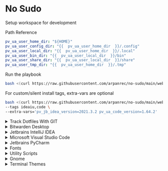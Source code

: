 # No Sudo

Setup workspace for development

Path Reference

```yaml
pv_ua_user_home_dir: "${HOME}"
pv_ua_user_config_dir: "{{  pv_ua_user_home_dir  }}/.config"
pv_ua_user_local_dir: "{{  pv_ua_user_home_dir  }}/.local"
pv_ua_user_bin_dir: "{{  pv_ua_user_local_dir  }}/bin"
pv_ua_user_share_dir: "{{  pv_ua_user_local_dir  }}/share"
pv_ua_user_tmp_dir: "{{  pv_ua_user_home_dir  }}/.tmp"
```

Run the playbook

```bash
bash <(curl https://raw.githubusercontent.com/arpanrec/no-sudo/main/webrun.sh)
```

For custom/silent install tags, extra-vars are optional

```bash
bash <(curl https://raw.githubusercontent.com/arpanrec/no-sudo/main/webrun.sh) \
--tags ideaiu,code \
--extra-vars='pv_jb_idea_version=2021.3.2 pv_ua_code_version=1.64.2'
```

<details>
<summary>Track Dotfiles With GIT</summary>

## Track Dotfiles With GIT

---

Tag: `dotfiles`

Track your dotfiles from [GitHub](https://github.com/arpanrec/dotfiles). You can track these files with below command. (Follow the git commands for reference)

```shell
config pull # To pull the changes
config add <filepath> # Track new files/Changes
config commit -m"New Config added/Changed" # Track new files
config push # Push to remote
```

Variables:

- `pv_ua_dotfiles_git_remote`
  - Description: Git remote
  - Default: [arpanrec/dotfiles](https://github.com/arpanrec/dotfiles)
- `pv_ua_dotfiles_bare_relative_dir`
  - Description: Git bare directory in `{{ pv_ua_user_home_dir }}`
  - Default: `.dotfiles`

</details>

<details>
<summary>Bitwarden Desktop</summary>

## Bitwarden Desktop

---

Tag: `bitwarden_desktop`

Variables:

- `pv_ua_bitwarden_desktop_version`

  - Description: Version of [Bitwarden Desktop](https://bitwarden.com/download/) from [GitHub](https://github.com/bitwarden/desktop/releases).
  - Default: Dynamically find the [latest tag_name](https://api.github.com/repos/bitwarden/desktop/releases/latest), like `v1.31.3`.

- `pv_ua_bitwarden_desktop_install_path`

  - Description: Install Path.
  - Default: `{{ pv_ua_user_share_dir }}/bitwarden-desktop`

- `pv_ua_bitwarden_desktop_icon_path`
  - Description: Icon Path.
  - Default: `{{ pv_ua_user_share_dir }}/applications/bitwarden-desktop-userapps.desktop`

</details>

<details>
<summary>Jetbrains IntelliJ IDEA</summary>

## Jetbrains IntelliJ IDEA

---

Tags:

- Ultimate Edition: `ideaiu`  
  _Not User Input_ `pv_jb_idea_ideaiu_or_ideaic` = `ideaiu`

- Community Edition: `ideaic`  
  _Not User Input_ `pv_jb_idea_ideaiu_or_ideaic` = `ideaic`

Variables:

- `pv_jb_idea_version_<ideaiu\ideaic>`

  - Description: Version of [Jetbrains IntelliJ IDEA](https://www.jetbrains.com/idea/)
  - Default: Dynamically find the latest form [updates xml](https://www.jetbrains.com/updates/updates.xml), like `2021.3.2`

- `pv_jb_idea_install_path_<ideaiu\ideaic>`

  - Description: Install Path
  - Default: `{{ pv_ua_user_share_dir }}/JetBrains/{{ pv_jb_idea_ideaiu_or_ideaic }}-{{ pv_jb_idea_version }}`

- `pv_jb_idea_icon_path_<ideaiu\ideaic>`
  - Description: Icon Path
  - Default: `{{ pv_ua_user_share_dir }}/applications/{{ pv_jb_idea_ideaiu_or_ideaic }}-{{ pv_jb_idea_version }}-userapps.desktop`

</details>

<details>
<summary>Microsoft Visual Studio Code</summary>

## Microsoft Visual Studio Code

---

Tag: `code`

Install vscode, and extensions Also creates a soft link to the `code` executable in `{{ pv_ua_user_bin_dir }}`

Variables:

- `pv_ua_code_version`

  - Description: Version of [Microsoft Visual Studio Code](https://code.visualstudio.com/updates).
  - Default: Dynamically find the [latest tag_name](https://api.github.com/repos/microsoft/vscode/releases/latest), like `1.64.2`.

- `pv_ua_code_install_path`

  - Description: Install Path.
  - Default: `{{ pv_ua_user_share_dir }}/vscode`

- `pv_ua_code_icon_path`

  - Description: Icon Path.
  - Default: `{{ pv_ua_user_share_dir }}/applications/code-userapps.desktop`

- `pv_ua_code_uri_handler_path`

  - Description: URI Handler path
  - Default: `{{ pv_ua_user_share_dir }}/applications/code-url-handler-userapps.desktop`

- `pv_ua_code_ext_to_be_installed`
  - Description: List of VSCode extension to be installed.
  - Type: `List[String]`
  - Default: [extensions-list.yml](tasks/code/extensions-list.yml)

</details>

<details>
<summary>Jetbrains PyCharm</summary>

## Jetbrains PyCharm

---

Tags:

- Ultimate Community: `pycharm_community`  
  _Not User Input_ `pv_jb_pycharm_professional_community` = `pycharm_community`

- Community Professional: `pycharm_professional`  
  _Not User Input_ `pv_jb_pycharm_professional_community` = `pycharm_professional`

Variables:

- `pv_jb_pycharm_version_<professional\community>`

  - Description: Version of [Jetbrains Pycharm](https://www.jetbrains.com/pycharm/)
  - Default: Dynamically find the latest form [updates xml](https://www.jetbrains.com/updates/updates.xml), like `2021.3.2`

- `pv_jb_pycharm_install_path_<professional\community>`

  - Description: Install Path
  - Default: `{{ pv_ua_user_share_dir }}/JetBrains/{{ pv_jb_pycharm_professional_community }}-{{ pv_jb_pycharm_version }}`

- `pv_jb_pycharm_desktop_icon_path_<professional\community>`
  - Description: Icon Path
  - Default: `{{ pv_ua_user_share_dir }}/applications/{{ pv_jb_pycharm_professional_community }}-{{ pv_jb_pycharm_version }}-userapps.desktop`

</details>

<details>
<summary>Fonts</summary>

## Fonts

---

Tag: `fonts`

Install below fonts in `{{ pv_ua_user_share_dir }}/fonts/<font-name>`

- [Hack Font](https://github.com/source-foundry/Hack)
- [Cascadia Code](https://github.com/microsoft/cascadia-code)

Variables:

- Not Applicable

</details>

<details>
<summary>Utility Scripts</summary>

## Utility Scripts

---

Tag: `scripts`

Install [Utility Scripts](https://github.com/arpanrec/util-scripts/tree/main/bin) to `{{ pv_ua_user_bin_dir }}`

Variables:

- Not Applicable

</details>

<details>
<summary>Gnome</summary>

## Install Gnome Extensions

---

Tag: `gnome`

Variables:

- `pv_gnome_extension_list`
  - Description: List of Extensions
  - Default: [extension-list](tasks/gnome/extension-list.yml)

</details>

<details>
<summary>Terminal Themes</summary>

## Install Terminal Themes

---

- [bash_it](https://github.com/Bash-it/bash-it)
- [oh-my-zsh](https://ohmyz.sh/) ([powerlevel10k](https://github.com/romkatv/powerlevel10k), [zsh-syntax-highlighting](https://github.com/zsh-users/zsh-syntax-highlighting), [zsh-autosuggestions](https://github.com/zsh-users/zsh-autosuggestions), [zsh-completions](https://github.com/zsh-users/zsh-completions))
- [fzf](https://github.com/junegunn/fzf)

Tag: `terminal_themes`

Variables:

- Not Applicable

</details>
